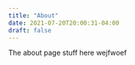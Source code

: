 ```yaml
---
title: "About"
date: 2021-07-20T20:00:31-04:00
draft: false
---
```


The about page 
stuff here
wejfwoef 
